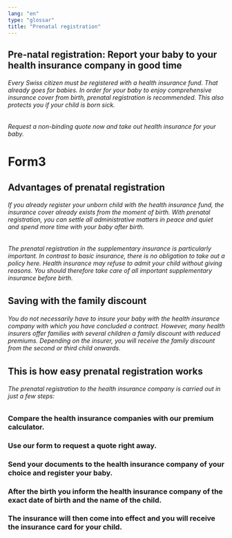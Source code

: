 ```yaml
---
lang: "en"
type: "glossar"
title: "Prenatal registration"
---
```


## Pre-natal registration: Report your baby to your health insurance company in good time

###### Every Swiss citizen must be registered with a health insurance fund. That already goes for babies. In order for your baby to enjoy comprehensive insurance cover from birth, prenatal registration is recommended. This also protects you if your child is born sick.

###### Request a non-binding quote now and take out health insurance for your baby.

# Form3

## Advantages of prenatal registration

###### If you already register your unborn child with the health insurance fund, the insurance cover already exists from the moment of birth. With prenatal registration, you can settle all administrative matters in peace and quiet and spend more time with your baby after birth.

###### The prenatal registration in the supplementary insurance is particularly important. In contrast to basic insurance, there is no obligation to take out a policy here. Health insurance may refuse to admit your child without giving reasons. You should therefore take care of all important supplementary insurance before birth.

## Saving with the family discount

###### You do not necessarily have to insure your baby with the health insurance company with which you have concluded a contract. However, many health insurers offer families with several children a family discount with reduced premiums. Depending on the insurer, you will receive the family discount from the second or third child onwards.

## This is how easy prenatal registration works

###### The prenatal registration to the health insurance company is carried out in just a few steps:

### Compare the health insurance companies with our premium calculator.

### Use our form to request a quote right away.

### Send your documents to the health insurance company of your choice and register your baby.

### After the birth you inform the health insurance company of the exact date of birth and the name of the child.

### The insurance will then come into effect and you will receive the insurance card for your child.
